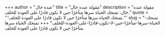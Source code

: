 +++
author = "عبده خال"
title = "مقولة عبده خال"
description = "مقولة عبده خال: تمنحك الحياة سرها متأخرًا حين لا تكون قادرًا على العودة للخلف."
quote = '''تمنحك الحياة سرها متأخرًا حين لا تكون قادرًا على العودة للخلف.'''
slug = "تمنحك-الحياة-سرها-متأخرًا-حين-لا-تكون-قادرًا-على-العودة-للخلف"
+++
تمنحك الحياة سرها متأخرًا حين لا تكون قادرًا على العودة للخلف.
